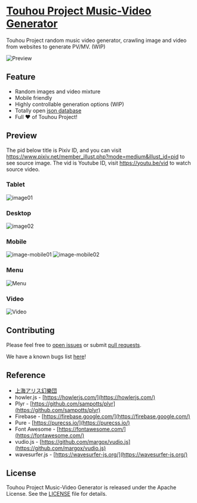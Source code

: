 # [Touhou Project Music-Video Generator](https://jasonnor.github.io/th-music-video-generator/)

Touhou Project random music video generator, crawling image and video from websites to generate PV/MV. (WIP)

![Preview](images/demo/main.gif)

## Feature

+ Random images and video mixture
+ Mobile friendly
+ Highly controllable generation options (WIP)
+ Totally open [json database](https://github.com/Jasonnor/th-music-video-generator/blob/master/scripts/th-song.json)
+ Full :heart: of Touhou Project!

## Preview

The pid below title is Pixiv ID, and you can visit https://www.pixiv.net/member_illust.php?mode=medium&illust_id=pid to see source image. The vid is Youtube ID, visit https://youtu.be/vid to watch source video.

### Tablet
![image01](images/demo/image01.png)

### Desktop
![image02](images/demo/image02.png)

### Mobile
![image-mobile01](images/demo/image-mobile01.png)
![image-mobile02](images/demo/image-mobile02.png)

### Menu
![Menu](images/demo/menu.png)

### Video
![Video](images/demo/video.gif)

## Contributing

Please feel free to [open issues](https://github.com/Jasonnor/th-music-video-generator/issues) or submit [pull requests](https://github.com/Jasonnor/th-music-video-generator/pulls).

We have a known bugs list [here](https://github.com/Jasonnor/th-music-video-generator/issues/5)!

## Reference

+ [上海アリス幻樂団](http://www16.big.or.jp/~zun/)
+ howler.js - [https://howlerjs.com/](https://howlerjs.com/)
+ Plyr - [https://github.com/sampotts/plyr](https://github.com/sampotts/plyr)
+ Firebase - [https://firebase.google.com/](https://firebase.google.com/)
+ Pure - [https://purecss.io/](https://purecss.io/)
+ Font Awesome - [https://fontawesome.com/](https://fontawesome.com/)
+ vudio.js - [https://github.com/margox/vudio.js](https://github.com/margox/vudio.js)
+ wavesurfer.js - [https://wavesurfer-js.org/](https://wavesurfer-js.org/)

## License

Touhou Project Music-Video Generator is released under the Apache License. See the [LICENSE](/LICENSE) file for details.
